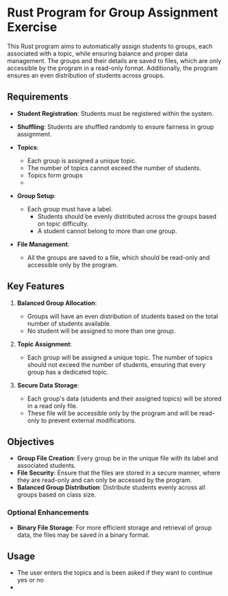 
# Rust Program for Group Assignment Exercise

This Rust program aims to automatically assign students to groups, each associated with a topic, while ensuring balance and proper data management. The groups and their details are saved to files, which are only accessible by the program in a read-only format. Additionally, the program ensures an even distribution of students across groups.

## Requirements

- **Student Registration**: Students must be registered within the system.
- **Shuffling**: Students are shuffled randomly to ensure fairness in group assignment.
  
- **Topics**:
  
  - Each group is assigned a unique topic.
  - The number of topics cannot exceed the number of students.
  - Topics form groups
  - 

- **Group Setup**:

  - Each group must have a label.
    - Students should be evenly distributed across the groups based on topic difficulty.
    - A student cannot belong to more than one group.
- **File Management**:
  
  - All the  groups are saved to a  file, which should be read-only and accessible only by the program.
  
## Key Features

1. **Balanced Group Allocation**:
    - Groups will have an even distribution of students based on the total number of students available.
    - No student will be assigned to more than one group.

2. **Topic Assignment**:
    - Each group will be assigned a unique topic. The number of topics should not exceed the number of students, ensuring that every group has a dedicated topic.

3. **Secure Data Storage**:
    - Each group's data (students and their assigned topics) will be stored in a read only file.
    - These file will be accessible only by the program and will be read-only to prevent external modifications.

## Objectives

- **Group File Creation**: Every group be in the  unique file with its label and associated students.
- **File Security**: Ensure that the files are stored in a secure manner, where they are read-only and can only be accessed by the program.
- **Balanced Group Distribution**: Distribute students evenly across all groups based on class size.
  
### Optional Enhancements

- **Binary File Storage**: For more efficient storage and retrieval of group data, the files may be saved in a binary format.
  
## Usage
  
- The user enters the topics and is been asked if they want to continue yes or no
- 